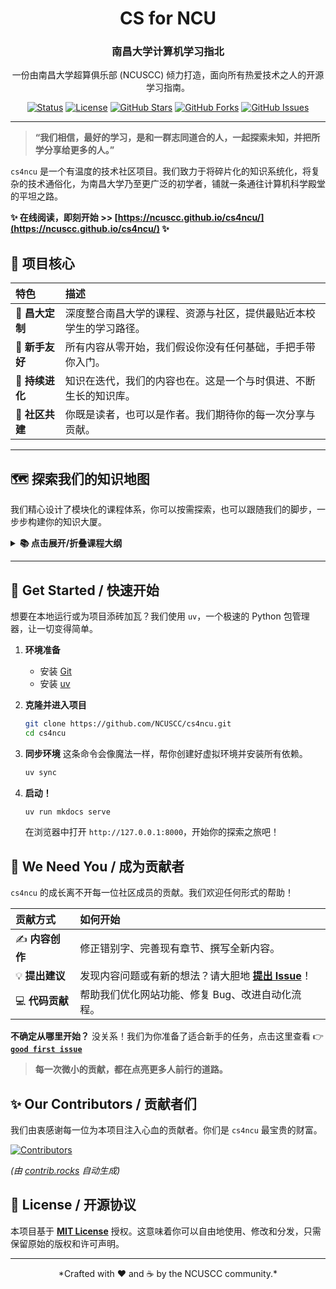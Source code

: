 <div align="center">

<!-- 在这里放上你们的 Logo，如果没有，可以暂时注释掉或找人设计一个 -->
<!-- <img src="docs/assets/images/logo.png" alt="cs4ncu Logo" width="150"/> -->

# CS for NCU
### 南昌大学计算机学习指北

一份由南昌大学超算俱乐部 (NCUSCC) 倾力打造，面向所有热爱技术之人的开源学习指南。

[![Status](https://img.shields.io/badge/status-active-success.svg?style=flat-square)]()
[![License](https://img.shields.io/badge/license-MIT-blue.svg?style=flat-square)](/LICENSE)
[![GitHub Stars](https://img.shields.io/github/stars/NCUSCC/cs4ncu.svg?style=flat-square)](https://github.com/NCUSCC/cs4ncu/stargazers)
[![GitHub Forks](https://img.shields.io/github/forks/NCUSCC/cs4ncu.svg?style=flat-square)](https://github.com/NCUSCC/cs4ncu/network/members)
[![GitHub Issues](https://img.shields.io/github/issues/NCUSCC/cs4ncu.svg?style=flat-square)](https://github.com/NCUSCC/cs4ncu/issues)

</div>

---

> **“我们相信，最好的学习，是和一群志同道合的人，一起探索未知，并把所学分享给更多的人。”**

`cs4ncu` 是一个有温度的技术社区项目。我们致力于将碎片化的知识系统化，将复杂的技术通俗化，为南昌大学乃至更广泛的初学者，铺就一条通往计算机科学殿堂的平坦之路。

**✨ 在线阅读，即刻开始 >> [https://ncuscc.github.io/cs4ncu/](https://ncuscc.github.io/cs4ncu/) ✨**

## 🎯 项目核心

| 特色 | 描述 |
| :--- | :--- |
| 🧭 **昌大定制** | 深度整合南昌大学的课程、资源与社区，提供最贴近本校学生的学习路径。 |
| 🌱 **新手友好** | 所有内容从零开始，我们假设你没有任何基础，手把手带你入门。 |
| 🔄 **持续进化** | 知识在迭代，我们的内容也在。这是一个与时俱进、不断生长的知识库。 |
| 💖 **社区共建** | 你既是读者，也可以是作者。我们期待你的每一次分享与贡献。 |

---

## 🗺️ 探索我们的知识地图

我们精心设计了模块化的课程体系，你可以按需探索，也可以跟随我们的脚步，一步步构建你的知识大厦。

<details>
<summary><strong>📚 点击展开/折叠课程大纲</strong></summary>

| 章节 | 主题 | 简介 | 状态 |
| :--- | :--- | :--- | :---: |
| **`主线`** | **核心成长路径** | *建议所有 NCU 读者按顺序阅读* | |
| `L1` | **告别电脑小白** | 从选购电脑到文件管理，打好数字时代的基础。 | ✅ |
| `L2` | **规划你的未来** | 抬头看路，清晰了解考研、就业等大学生涯方向。 | 建设中 |
| `L3` | **在 NCU 高效学习** | 解锁昌大专属的平台、资源与技术社群。 | 建设中 |
| `L4` | **硬核技能入门** | 迈出第一步，学习编程语言与 Git 等核心工具。 | 规划中 |
| **`专题`** | **特色内容** | *我们引以为傲的“独门秘籍”* | |
| `S1` | **终极编辑器：VS Code** | 深入探索 VS Code/Cursor，打造属于你的神级IDE。 | 规划中 |
| **`附录`** | **昌大专属手册** | *根据你的需求，随时查阅* | |
| `A1` | **保研细则解析** | 深入解读数计/软件学院的保研“游戏规则”。 | 规划中 |
| `A2` | **考研经验分享** | 来自学长学姐的考研战场第一手情报。 | 规划中 |
| `A3` | **转专业完全指南** | 从动机到流程，覆盖转专业的方方面面。 | 规划中 |
| `A4` | **各培养方案导读** | 对比数计、软院、实验班等的异同。 | 规划中 |

</details>

---

## 🚀 Get Started / 快速开始

想要在本地运行或为项目添砖加瓦？我们使用 `uv`，一个极速的 Python 包管理器，让一切变得简单。

1.  **环境准备**
    *   安装 [Git](https://git-scm.com/)
    *   安装 [uv](https://github.com/astral-sh/uv#installation)

2.  **克隆并进入项目**
    ```bash
    git clone https://github.com/NCUSCC/cs4ncu.git
    cd cs4ncu
    ```

3.  **同步环境**
    这条命令会像魔法一样，帮你创建好虚拟环境并安装所有依赖。
    ```bash
    uv sync
    ```

4.  **启动！**
    ```bash
    uv run mkdocs serve
    ```
    在浏览器中打开 `http://127.0.0.1:8000`，开始你的探索之旅吧！

## 💖 We Need You / 成为贡献者

`cs4ncu` 的成长离不开每一位社区成员的贡献。我们欢迎任何形式的帮助！

| 贡献方式 | 如何开始 |
| :--- | :--- |
| ✍️ **内容创作** | 修正错别字、完善现有章节、撰写全新内容。 |
| 💡 **提出建议** | 发现内容问题或有新的想法？请大胆地 [**提出 Issue**](https://github.com/NCUSCC/cs4ncu/issues/new/choose)！ |
| 💻 **代码贡献** | 帮助我们优化网站功能、修复 Bug、改进自动化流程。 |

**不确定从哪里开始？**
没关系！我们为你准备了适合新手的任务，点击这里查看 👉 [**`good first issue`**](https://github.com/NCUSCC/cs4ncu/labels/good%20first%20issue)

> **每一次微小的贡献，都在点亮更多人前行的道路。**

## ✨ Our Contributors / 贡献者们

我们由衷感谢每一位为本项目注入心血的贡献者。你们是 `cs4ncu` 最宝贵的财富。

<a href="https://github.com/NCUSCC/cs4ncu/graphs/contributors">
  <img src="https://contrib.rocks/image?repo=NCUSCC/cs4ncu" alt="Contributors" />
</a>

*(由 [contrib.rocks](https://contrib.rocks) 自动生成)*

## 📜 License / 开源协议

本项目基于 [**MIT License**](./LICENSE) 授权。这意味着你可以自由地使用、修改和分发，只需保留原始的版权和许可声明。

---
<div align="center">
  *Crafted with ❤️ and ☕ by the NCUSCC community.*
</div>
